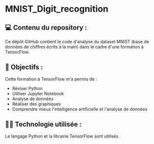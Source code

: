 # MNIST_Digit_recognition

## 💻︎ Contenu du repository :

Ce dépôt GitHub contient le code d'analyse du dataset MNIST (base de données de chiffres écrits à la main) dans le cadre d'une formation à TensorFlow.

## 🎯 Objectifs :

Cette formation à TensorFlow m'a permis de :
- Réviser Python
- Utiliser Jupyter Notebook
- Analyse de données
- Réaliser des graphiques
- Comprendre mieux l'intelligence artificielle et l'analyse de données

## 🧑‍💻 Technologie utilisée :

Le langage Python et la librairie TensorFlow sont utilisés.

